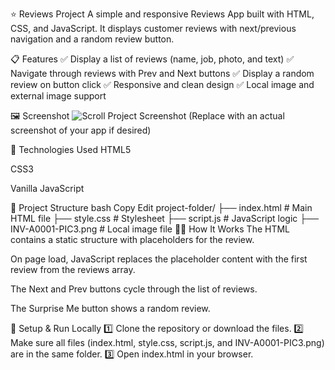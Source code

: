 ⭐ Reviews Project
A simple and responsive Reviews App built with HTML, CSS, and JavaScript.
It displays customer reviews with next/previous navigation and a random review button.

📋 Features
✅ Display a list of reviews (name, job, photo, and text)
✅ Navigate through reviews with Prev and Next buttons
✅ Display a random review on button click
✅ Responsive and clean design
✅ Local image and external image support

🖼️ Screenshot
<img src="capture.png" alt="Scroll Project Screenshot" >
(Replace with an actual screenshot of your app if desired)

🚀 Technologies Used
HTML5

CSS3

Vanilla JavaScript

📂 Project Structure
bash
Copy
Edit
project-folder/
├── index.html # Main HTML file
├── style.css # Stylesheet
├── script.js # JavaScript logic
├── INV-A0001-PIC3.png # Local image file
🧑‍💻 How It Works
The HTML contains a static structure with placeholders for the review.

On page load, JavaScript replaces the placeholder content with the first review from the reviews array.

The Next and Prev buttons cycle through the list of reviews.

The Surprise Me button shows a random review.

🔧 Setup & Run Locally
1️⃣ Clone the repository or download the files.
2️⃣ Make sure all files (index.html, style.css, script.js, and INV-A0001-PIC3.png) are in the same folder.
3️⃣ Open index.html in your browser.
